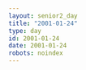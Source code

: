 ```yaml
---
layout: senior2_day
title: "2001-01-24"
type: day
id: 2001-01-24
date: 2001-01-24
robots: noindex
---
```


